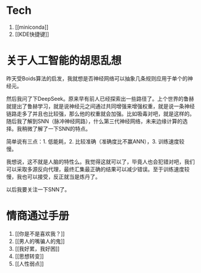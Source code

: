 # Tech
1. [[miniconda]]
2. [[KDE快捷键]]

# 关于人工智能的胡思乱想

昨天受Boids算法的启发，我就想是否神经网络可以抽象几条规则应用于单个的神经元。

然后我问了下DeepSeek。原来早有前人已经探索出一些路径了。上个世界的鲁赫就提出了鲁赫学习，就是说神经元之间通过共同增强来增强权重，就是说一条神经链路走多了并且也比较强，那么他的权重就会加强。比如吸毒对吧，就是这样的。随后我了解到SNN（脉冲神经网路），什么第三代神经网络，未来边缘计算的选择。我稍微了解了一下SNN的特点。

简单说有三点：1. 低能耗，2. 比较准确（准确度比不赢ANN），3. 训练速度较慢。

我想说，这不就是人脑的特性么。我觉得这就可以了，毕竟人也会犯错对吧，我们可以采取多源反向代理，最终汇集最正确的结果可以减少错误。至于训练速度较慢，我也可以接受，反正就当是炼丹了。

以后我要关注一下SNN了。

# 情商通过手册
1. [[你是不是喜欢我？]]
2. [[男人的嘴骗人的鬼]]
3. [[我好累，我好困]]
4. [[思想转变]]
5. [[人性弱点]]